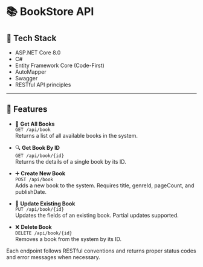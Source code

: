 
# 📚 BookStore API

## 🚀 Tech Stack

- ASP.NET Core 8.0
- C#
- Entity Framework Core (Code-First)
- AutoMapper
- Swagger 
- RESTful API principles

---

## 🧩 Features

- 📖 **Get All Books**  
  `GET /api/book`  
  Returns a list of all available books in the system.

- 🔍 **Get Book By ID**  
  `GET /api/book/{id}`  
  Returns the details of a single book by its ID.

- ➕ **Create New Book**  
  `POST /api/book`  
  Adds a new book to the system. Requires title, genreId, pageCount, and publishDate.

- 📝 **Update Existing Book**  
  `PUT /api/book/{id}`  
  Updates the fields of an existing book. Partial updates supported.

- ❌ **Delete Book**  
  `DELETE /api/book/{id}`  
  Removes a book from the system by its ID.

Each endpoint follows RESTful conventions and returns proper status codes and error messages when necessary.

